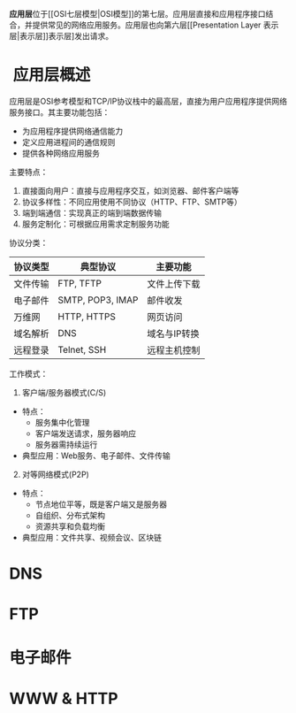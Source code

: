 **应用层**位于[[OSI七层模型|OSI模型]]的第七层。应用层直接和应用程序接口结合，并提供常见的网络应用服务。应用层也向第六层[[Presentation Layer 表示层|表示层]]表示层]发出请求。

#  应用层概述
应用层是OSI参考模型和TCP/IP协议栈中的最高层，直接为用户应用程序提供网络服务接口。其主要功能包括：
- 为应用程序提供网络通信能力
- 定义应用进程间的通信规则
- 提供各种网络应用服务

主要特点：
1. 直接面向用户：直接与应用程序交互，如浏览器、邮件客户端等
2. 协议多样性：不同应用使用不同协议（HTTP、FTP、SMTP等）
3. 端到端通信：实现真正的端到端数据传输
4. 服务定制化：可根据应用需求定制服务功能

协议分类：

|协议类型|典型协议|主要功能|
|---|---|---|
|文件传输|FTP, TFTP|文件上传下载|
|电子邮件|SMTP, POP3, IMAP|邮件收发|
|万维网|HTTP, HTTPS|网页访问|
|域名解析|DNS|域名与IP转换|
|远程登录|Telnet, SSH|远程主机控制|

工作模式：
1. 客户端/服务器模式(C/S)
- 特点：
    - 服务集中化管理
    - 客户端发送请求，服务器响应
    - 服务器需持续运行
- 典型应用：Web服务、电子邮件、文件传输
2. 对等网络模式(P2P)
- 特点：
    - 节点地位平等，既是客户端又是服务器
    - 自组织、分布式架构
    - 资源共享和负载均衡
- 典型应用：文件共享、视频会议、区块链

# DNS


# FTP


# 电子邮件


# WWW & HTTP